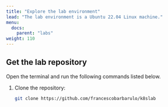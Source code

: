 ```yaml
---
title: "Explore the lab environment"
lead: "The lab environment is a Ubuntu 22.04 Linux machine."
menu:
  docs:
    parent: "labs"
weight: 110
---
```


## Get the lab repository

Open the terminal and run the following commands listed below.

1. Clone the repository:

    ```sh
    git clone https://github.com/francescobarbarulo/k8slab
    ```


